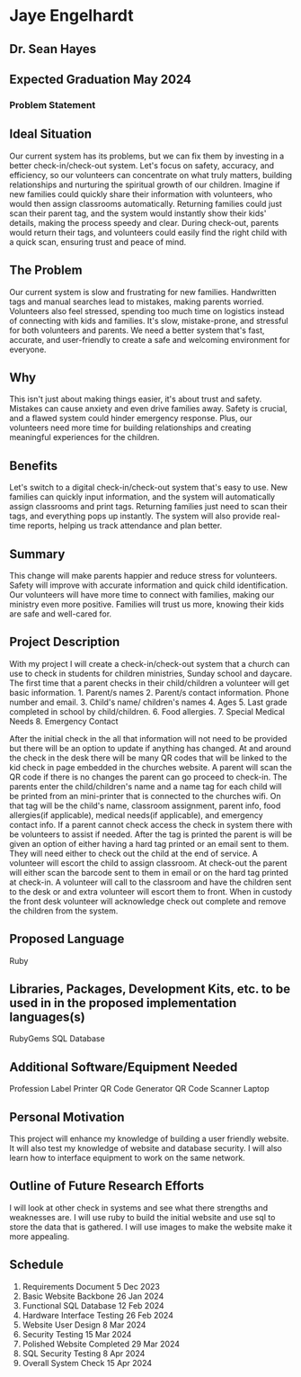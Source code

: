 # Jaye Engelhardt

## Dr. Sean Hayes

## Expected Graduation May 2024

### Problem Statement

## Ideal Situation

Our current system has its problems, but we can fix them by investing in a better check-in/check-out system. Let's focus on safety, accuracy, and efficiency, so our volunteers can concentrate on what truly matters, building relationships and nurturing the spiritual growth of our children.  Imagine if new families could quickly share their information with volunteers, who would then assign classrooms automatically. Returning families could just scan their parent tag, and the system would instantly show their kids' details, making the process speedy and clear. During check-out, parents would return their tags, and volunteers could easily find the right child with a quick scan, ensuring trust and peace of mind.

## The Problem

Our current system is slow and frustrating for new families. Handwritten tags and manual searches lead to mistakes, making parents worried. Volunteers also feel stressed, spending too much time on logistics instead of connecting with kids and families. It's slow, mistake-prone, and stressful for both volunteers and parents. We need a better system that's fast, accurate, and user-friendly to create a safe and welcoming environment for everyone.

## Why

This isn't just about making things easier, it's about trust and safety. Mistakes can cause anxiety and even drive families away. Safety is crucial, and a flawed system could hinder emergency response. Plus, our volunteers need more time for building relationships and creating meaningful experiences for the children.

## Benefits

Let's switch to a digital check-in/check-out system that's easy to use. New families can quickly input information, and the system will automatically assign classrooms and print tags. Returning families just need to scan their tags, and everything pops up instantly. The system will also provide real-time reports, helping us track attendance and plan better.

## Summary

This change will make parents happier and reduce stress for volunteers. Safety will improve with accurate information and quick child identification. Our volunteers will have more time to connect with families, making our ministry even more positive. Families will trust us more, knowing their kids are safe and well-cared for.

## Project Description

With my project I will create a check-in/check-out system that a church can use to check in students for children ministries, Sunday school and daycare.  The first time that a parent checks in their child/children a volunteer will get basic information.
    1. Parent/s names
    2. Parent/s contact information.  Phone number and email.
    3. Child's name/ children's names
    4. Ages
    5. Last grade completed in school by child/children.
    6. Food allergies.
    7. Special Medical Needs
    8. Emergency Contact

After the initial check in the all that information will not need to be provided but there will be an option to update if anything has changed. At and around the check in the desk there will be many QR codes that will be linked to the kid check in page embedded in the churches website. A parent will scan the QR code if there is no changes the parent can go proceed to check-in. The parents enter the child/children's name and a name tag for each child will be printed from an mini-printer that is connected to the churches wifi.  On that tag will be the child's name, classroom assignment, parent info, food allergies(if applicable), medical needs(if applicable), and emergency contact info. If a parent cannot check access the check in system there with be volunteers to assist if needed.  After the tag is printed the parent is will be given an option of either having a hard tag printed or an email sent to them. They will need either to check out the child at the end of service. A volunteer will escort the child to assign classroom. At check-out the parent will either scan the barcode sent to them in email or on the hard tag printed at check-in.  A volunteer will call to the classroom and have the children sent to the desk or and extra volunteer will escort them to front. When in custody the front desk volunteer will acknowledge check out complete and remove the children from the system.

## Proposed Language

Ruby

## Libraries, Packages, Development Kits, etc. to be used in in the proposed implementation languages(s)

RubyGems
SQL Database

## Additional Software/Equipment Needed

Profession Label Printer
QR Code Generator
QR Code Scanner
Laptop

## Personal Motivation

This project will enhance my knowledge of building a user friendly website. It will also test my knowledge of website and database security. I will also learn how to interface equipment to work on the same network.

## Outline of Future Research Efforts

I will look at other check in systems and see what there strengths and weaknesses are.  I will use ruby to build the initial website and use sql to store the data that is gathered.  I will use images to make the website make it more appealing.

## Schedule

1. Requirements Document        5 Dec 2023
2. Basic Website Backbone       26 Jan 2024
3. Functional SQL Database      12 Feb 2024
4. Hardware Interface Testing   26 Feb 2024
5. Website User Design          8 Mar 2024
6. Security Testing             15 Mar 2024
7. Polished Website Completed   29 Mar 2024
8. SQL Security Testing         8 Apr 2024
9. Overall System Check         15 Apr 2024
